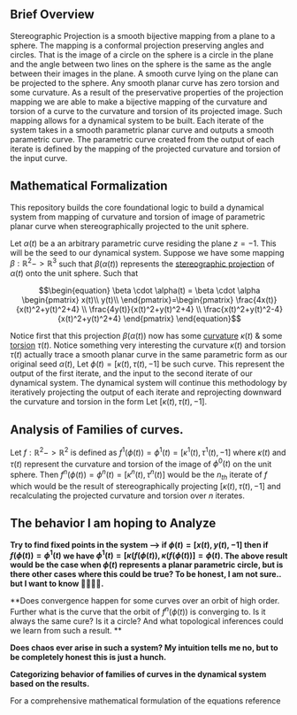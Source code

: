 ## Brief Overview 
Stereographic Projection is a smooth bijective mapping from a plane to a sphere. The mapping is a conformal projection preserving angles and circles. That is the image of a circle on the sphere is a circle in the plane and the angle between two lines on the sphere is the same as the angle between their images in the plane. A smooth curve lying on the plane can be projected to the sphere. Any smooth planar curve has zero torsion and some curvature. As a result of the preservative properties of the projection mapping we are able to make a bijective mapping of the curvature and torsion of a curve to the curvature and torsion of its projected image. Such mapping allows for a dynamical system to be built. Each iterate of the system takes in a smooth parametric planar curve and outputs a smooth parametric curve. The parametric curve created from the output of each iterate is defined by the mapping of the projected curvature and torsion of the input curve. </br>

## Mathematical Formalization
This repository builds the core foundational logic to build a dynamical system from mapping of curvature and torsion of image of parametric planar curve when stereographically projected to the unit sphere. </br>

Let $\alpha(t)$ be a an arbitrary parametric curve residing the plane $z=-1$. This will be the seed to our dynamical system. Suppose we have some mapping $\beta: \mathbb{R}^2->\mathbb{R}^3$ such that $\beta(\alpha(t))$ represents the [stereographic projection](https://en.wikipedia.org/wiki/Stereographic_projection) of $\alpha(t)$ onto the unit sphere. 
Such that 
```math
\begin{equation}
    \beta \cdot \alpha(t) = \beta \cdot \alpha \begin{pmatrix}
    x(t)\\
    y(t)\\
    \end{pmatrix}=\begin{pmatrix}
    \frac{4x(t)}{x(t)^2+y(t)^2+4} \\
    \frac{4y(t)}{x(t)^2+y(t)^2+4} \\
    \frac{x(t)^2+y(t)^2-4}{x(t)^2+y(t)^2+4}
    \end{pmatrix}
    
\end{equation}
```
Notice first that this projection $\beta(\alpha(t))$ now has some [curvature](https://mathworld.wolfram.com/Curvature.html) $\kappa(t)$ & some [torsion](https://mathworld.wolfram.com/Torsion.html) $\tau(t)$. Notice something very interesting the curvature $\kappa(t)$ and torsion $\tau(t)$ actually trace a smooth planar curve in the same parametric form as our original seed $\alpha(t)$, Let $\phi(t)=[\kappa(t),\tau(t), -1]$ be such curve. This represent the output of the first iterate, and the input to the second iterate of our dynamical system. The dynamical system will continue this methodology by iteratively projecting the output of each iterate and reprojecting downward the curvature and torsion in the form Let $[\kappa(t),\tau(t), -1]$.

## Analysis of Families of curves. 

Let $f: \mathbb{R}^2->\mathbb{R}^2$ is defined as $f^1(\phi(t)) = \phi^1(t)=[\kappa^1(t),\tau^1(t), -1]$ where $\kappa(t)$ and $\tau(t)$ represent the curvature and torsion of the image of $\phi^0(t)$ on the unit sphere. Then $f^n(\phi(t)) = \phi^n(t)=[\kappa^n(t),\tau^n(t)]$ would be the $n_{th}$ iterate of $f$ which would be the result of stereographically projecting $[\kappa(t),\tau(t),-1]$ and recalculating the projected curvature and torsion over $n$ iterates.

## The behavior I am hoping to Analyze

**Try to find fixed points in the system --> if $\phi(t) =[x(t),y(t), -1]$ then if $f(\phi(t))=\phi^1(t)$ we have $\phi^1(t)=[\kappa(f(\phi(t)),\kappa(f(\phi(t))]=\phi(t)$. The above result would be the case when $\phi(t)$ represents a planar parametric circle, but is there other cases where this could be true? To be honest, I am not sure.. but I want to know 🧙‍♂️🧙‍♂️.**
</br>

**Does convergence happen for some curves over an orbit of high order. Further what is the curve that the orbit of 
$f^n(\phi(t))$ is converging to. Is it always the same cure? Is it a circle? And what topological inferences could we learn from such a result. **
</br>

**Does chaos ever arise in such a system? My intuition tells me no, but to be completely honest this is just a hunch.**
</br>

**Categorizing behavior of families of curves in the dynamical system based on the results.**

For a comprehensive mathematical formulation of the equations reference 



